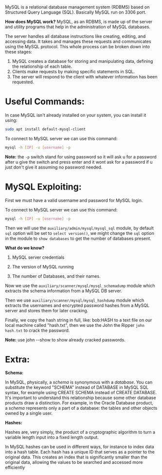 MySQL is a relational database management system (RDBMS) based on Structured Query Language (SQL). Basically MySQL run on 3306 port.

**How does MySQL work?** 
MySQL, as an RDBMS, is made up of the server and utility programs that help in the administration of MySQL databases.

The server handles all database instructions like creating, editing, and accessing data. It takes and manages these requests and communicates using the MySQL protocol. This whole process can be broken down into these stages:  

1. MySQL creates a database for storing and manipulating data, defining the relationship of each table.
2. Clients make requests by making specific statements in SQL.
3. The server will respond to the client with whatever information has been requested.
# Useful Commands:

In case MySQL isn't already installed on your system, you can install it using:

```bash
sudo apt install default-mysql-client
```

To connect to MySQL server we can use this command:

```bash
mysql -h [IP] -u [username] -p
```

**Note:** the `-p`  switch stand for using password so it will ask u for a password after u give the switch and press enter and it wont ask for a password if u just don't give it assuming no password needed.
# MySQL Exploiting:

First we must have a valid username and password for MySQL login. 

To connect to MySQL server we can use this command:

```bash
mysql -h [IP] -u [username] -p
```

Then we will use the `auxiliary/admin/mysql/mysql_sql` module, by default `sql` option will be set to `select version()`, we might change the `sql` option in the module to `show databases` to get the number of databases present.

**What do we know?**

1. MySQL server credentials  

2. The version of MySQL running

3. The number of Databases, and their names.

Now we use the `auxiliary/scanner/mysql/mysql_schemadump` module which extracts the schema information from a MySQL DB server.

Then we use `auxiliary/scanner/mysql/mysql_hashdump` module which extracts the usernames and encrypted password hashes from a MySQL server and stores them for later cracking.

Finally, we copy the hash string in full, like: bob:HASH to a text file on our local machine called "hash.txt", then we use the John the Ripper `john hash.txt` to crack the password. 

**Note:** use john --show to show already cracked passwords.
# Extra:
 
**Schema:**

 In MySQL, physically, a _schema_ is synonymous with a _database_. You can substitute the keyword "SCHEMA" instead of DATABASE in MySQL SQL syntax, for example using CREATE SCHEMA instead of CREATE DATABASE. It's important to understand this relationship because some other database products draw a distinction. For example, in the Oracle Database product, a _schema_ represents only a part of a database: the tables and other objects owned by a single user.

**Hashes:**  

 Hashes are, very simply, the product of a cryptographic algorithm to turn a variable length input into a fixed length output.

 In MySQL hashes can be used in different ways, for instance to index data into a hash table. Each hash has a unique ID that serves as a pointer to the original data. This creates an index that is significantly smaller than the original data, allowing the values to be searched and accessed more efficiently